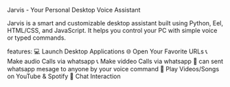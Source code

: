 Jarvis - Your Personal Desktop Voice Assistant

Jarvis is a smart and customizable desktop assistant built using Python, Eel, HTML/CSS, and JavaScript. It helps you control your PC  with simple voice or typed commands.

features:
💻 Launch Desktop Applications
🌐 Open Your Favorite URLs
📞 Make audio Calls via whatsapp 
📞 Make viddeo Calls via whatsapp 
📲 can sent whatsapp mesage to anyone by your voice command
🎵 Play Videos/Songs on YouTube & Spotify
🤖 Chat Interaction
